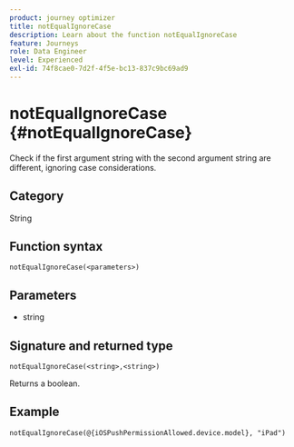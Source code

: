 ```yaml
---
product: journey optimizer
title: notEqualIgnoreCase
description: Learn about the function notEqualIgnoreCase
feature: Journeys
role: Data Engineer
level: Experienced
exl-id: 74f8cae0-7d2f-4f5e-bc13-837c9bc69ad9
---
```

# notEqualIgnoreCase {#notEqualIgnoreCase}

Check if the first argument string with the second argument string are different, ignoring case considerations.

## Category

String

## Function syntax

`notEqualIgnoreCase(<parameters>)`

## Parameters

* string

## Signature and returned type

`notEqualIgnoreCase(<string>,<string>)`

Returns a boolean.

## Example

`notEqualIgnoreCase(@{iOSPushPermissionAllowed.device.model}, "iPad")`
